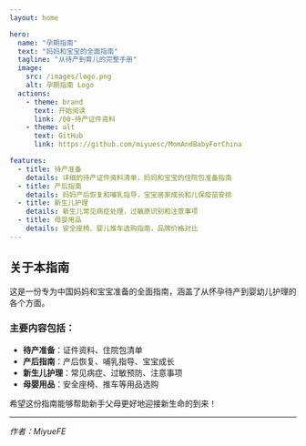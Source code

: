 ```yaml
---
layout: home

hero:
  name: "孕期指南"
  text: "妈妈和宝宝的全面指南"
  tagline: "从待产到育儿的完整手册"
  image:
    src: /images/logo.png
    alt: 孕期指南 Logo
  actions:
    - theme: brand
      text: 开始阅读
      link: /00-待产证件资料
    - theme: alt
      text: GitHub
      link: https://github.com/miyuesc/MomAndBabyForChina

features:
  - title: 待产准备
    details: 详细的待产证件资料清单，妈妈和宝宝的住院包准备指南
  - title: 产后指南
    details: 妈妈产后恢复和哺乳指导，宝宝居家成长和儿保疫苗安排
  - title: 新生儿护理
    details: 新生儿常见病症处理，过敏原识别和注意事项
  - title: 母婴用品
    details: 安全座椅、婴儿推车选购指南，品牌价格对比
---
```


## 关于本指南

这是一份专为中国妈妈和宝宝准备的全面指南，涵盖了从怀孕待产到婴幼儿护理的各个方面。

### 主要内容包括：

- **待产准备**：证件资料、住院包清单
- **产后指南**：产后恢复、哺乳指导、宝宝成长
- **新生儿护理**：常见病症、过敏预防、注意事项
- **母婴用品**：安全座椅、推车等用品选购

希望这份指南能够帮助新手父母更好地迎接新生命的到来！

---

*作者：MiyueFE*